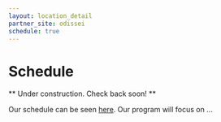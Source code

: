 ```yaml
---
layout: location_detail
partner_site: odissei
schedule: true
---
```


# Schedule

** Under construction. Check back soon! **

Our schedule can be seen [here](https://www.google.com). Our program will focus on ...
